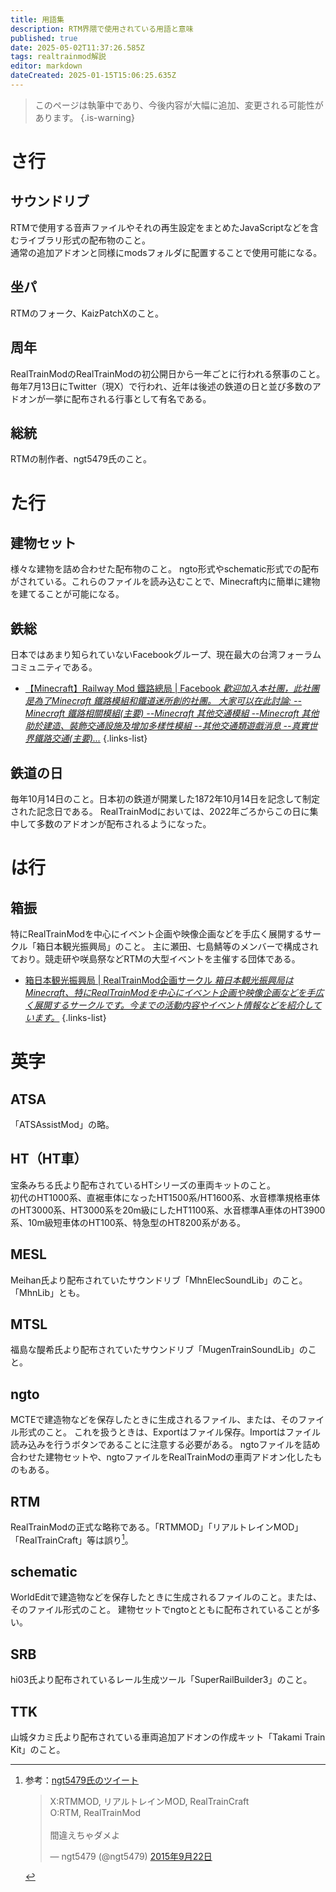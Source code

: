 ```yaml
---
title: 用語集
description: RTM界隈で使用されている用語と意味
published: true
date: 2025-05-02T11:37:26.585Z
tags: realtrainmod解説
editor: markdown
dateCreated: 2025-01-15T15:06:25.635Z
---
```


> このページは執筆中であり、今後内容が大幅に追加、変更される可能性があります。
{.is-warning}

# さ行

## サウンドリブ
RTMで使用する音声ファイルやそれの再生設定をまとめたJavaScriptなどを含むライブラリ形式の配布物のこと。  
通常の追加アドオンと同様にmodsフォルダに配置することで使用可能になる。

## 坐パ
RTMのフォーク、KaizPatchXのこと。

## 周年
RealTrainModのRealTrainModの初公開日から一年ごとに行われる祭事のこと。
毎年7月13日にTwitter（現X）で行われ、近年は後述の鉄道の日と並び多数のアドオンが一挙に配布される行事として有名である。

## 総統
RTMの制作者、ngt5479氏のこと。

# た行

## 建物セット
様々な建物を詰め合わせた配布物のこと。
ngto形式やschematic形式での配布がされている。これらのファイルを読み込むことで、Minecraft内に簡単に建物を建てることが可能になる。

## 鉄総
日本ではあまり知られていないFacebookグループ、現在最大の台湾フォーラムコミュニティである。
- [【Minecraft】Railway Mod 鐵路總局 | Facebook *歡迎加入本社團，此社團是為了Minecraft 鐵路模組和鐵道迷所創的社團。
大家可以在此討論:
--Minecraft 鐵路相關模組(主要)
--Minecraft 其他交通模組
--Minecraft 其他助於建造、裝飾交通設施及增加多樣性模組
--其他交通類遊戲消息
--真實世界鐵路交通(主要)...*](https://www.facebook.com/groups/158533211228170/?notif_id=1736598322517572)
{.links-list}

## 鉄道の日
毎年10月14日のこと。日本初の鉄道が開業した1872年10月14日を記念して制定された記念日である。
RealTrainModにおいては、2022年ごろからこの日に集中して多数のアドオンが配布されるようになった。

# は行

## 箱振
特にRealTrainModを中心にイベント企画や映像企画などを手広く展開するサークル「箱日本観光振興局」のこと。
主に瀬田、七島鯖等のメンバーで構成されており。競走研や咲島祭などRTMの大型イベントを主催する団体である。
- [箱日本観光振興局 | RealTrainMod企画サークル *箱日本観光振興局はMinecraft、特にRealTrainModを中心にイベント企画や映像企画などを手広く展開するサークルです。今までの活動内容やイベント情報などを紹介しています。*](https://boxjapan.info/)
{.links-list}
# 英字

## ATSA
「ATSAssistMod」の略。

## HT（HT車）
宝条みちる氏より配布されているHTシリーズの車両キットのこと。  
初代のHT1000系、直裾車体になったHT1500系/HT1600系、水音標準規格車体のHT3000系、HT3000系を20m級にしたHT1100系、水音標準A車体のHT3900系、10m級短車体のHT100系、特急型のHT8200系がある。

## MESL
Meihan氏より配布されていたサウンドリブ「MhnElecSoundLib」のこと。  
「MhnLib」とも。

## MTSL
福島な醍希氏より配布されていたサウンドリブ「MugenTrainSoundLib」のこと。

## ngto
MCTEで建造物などを保存したときに生成されるファイル、または、そのファイル形式のこと。
これを扱うときは、Exportはファイル保存。Importはファイル読み込みを行うボタンであることに注意する必要がある。
ngtoファイルを詰め合わせた建物セットや、ngtoファイルをRealTrainModの車両アドオン化したものもある。

## RTM
RealTrainModの正式な略称である。「RTMMOD」「リアルトレインMOD」「RealTrainCraft」等は誤り[^1]。

## schematic
WorldEditで建造物などを保存したときに生成されるファイルのこと。または、そのファイル形式のこと。
建物セットでngtoとともに配布されていることが多い。

## SRB
hi03氏より配布されているレール生成ツール「SuperRailBuilder3」のこと。

## TTK
山城タカミ氏より配布されている車両追加アドオンの作成キット「Takami Train Kit」のこと。

[^1]:参考：[ngt5479氏のツイート](https://x.com/ngt5479/status/646345468440502274)
	<blockquote class="twitter-tweet" data-lang="ja" data-dnt="true" data-theme="dark"><p lang="ja" dir="ltr">X:RTMMOD, リアルトレインMOD, RealTrainCraft<br>O:RTM, RealTrainMod<br><br>間違えちゃダメよ</p>&mdash; ngt5479 (@ngt5479) <a href="https://twitter.com/ngt5479/status/646345468440502274?ref_src=twsrc%5Etfw">2015年9月22日</a></blockquote> <script async src="https://platform.twitter.com/widgets.js" charset="utf-8"></script>